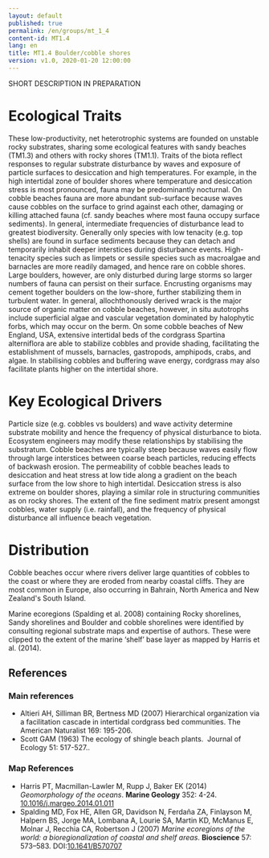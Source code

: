 ```yaml
---
layout: default
published: true
permalink: /en/groups/mt_1_4
content-id: MT1.4
lang: en
title: MT1.4 Boulder/cobble shores
version: v1.0, 2020-01-20 12:00:00
---
```


SHORT DESCRIPTION IN PREPARATION

# Ecological Traits
 
These low-productivity, net heterotrophic systems are founded on unstable rocky substrates, sharing some ecological features with sandy beaches (TM1.3) and others with rocky shores (TM1.1). Traits of the biota reflect responses to regular substrate disturbance by waves and exposure of particle surfaces to desiccation and high temperatures. For example, in the high intertidal zone of boulder shores where temperature and desiccation stress is most pronounced, fauna may be predominantly nocturnal. On cobble beaches fauna are more abundant sub-surface because waves cause cobbles on the surface to grind against each other, damaging or killing attached fauna (cf. sandy beaches where most fauna occupy surface sediments). In general, intermediate frequencies of disturbance lead to greatest biodiversity. Generally only species with low tenacity (e.g. top shells) are found in surface sediments because they can detach and temporarily inhabit deeper interstices during disturbance events. High-tenacity species such as limpets or sessile species such as macroalgae and barnacles are more readily damaged, and hence rare on cobble shores.  Large boulders, however, are  only disturbed during large storms so larger numbers of fauna can persist on their surface. Encrusting organisms may cement together boulders on the low-shore, further stabilizing them in turbulent water. In general, allochthonously derived wrack is the major source of organic matter on cobble beaches, however, in situ autotrophs include superficial algae and vascular vegetation dominated by halophytic forbs, which may occur on the berm. On some cobble beaches of New England, USA, extensive intertidal beds of the cordgrass Spartina alterniflora are able to stabilize cobbles and provide shading, facilitating the establishment of mussels, barnacles, gastropods, amphipods, crabs, and algae. In stabilising cobbles and buffering wave energy, cordgrass may also facilitate plants higher on the intertidal shore.
 
# Key Ecological Drivers
 
Particle size (e.g. cobbles vs boulders) and wave activity determine substrate mobility and hence the frequency of physical disturbance to biota. Ecosystem engineers may modify these relationships by stabilising the substratum. Cobble beaches are typically steep because waves easily flow through large interstices between coarse beach particles, reducing effects of backwash erosion. The permeability of cobble beaches leads to desiccation and heat stress at low tide along a gradient on the beach surface from the low shore to high intertidal. Desiccation stress is also extreme on boulder shores, playing a similar role in structuring communities as on rocky shores.  The extent of the fine sediment matrix present amongst cobbles, water supply (i.e. rainfall), and the frequency of physical disturbance all influence beach vegetation.
 
# Distribution
 
Cobble beaches occur where rivers deliver large quantities of cobbles to the coast or where they are eroded from nearby coastal cliffs. They are most common in Europe, also occurring in Bahrain, North America and New Zealand's South Island.

Marine ecoregions (Spalding et al. 2008) containing Rocky shorelines, Sandy shorelines and Boulder and cobble shorelines were identified by consulting regional substrate maps and expertise of authors. These were clipped to the extent of the marine ‘shelf’ base layer as mapped by Harris et al. (2014).

## References

### Main references
* Altieri AH, Silliman BR, Bertness MD (2007) Hierarchical organization via a facilitation cascade in intertidal cordgrass bed communities. The American Naturalist 169: 195-206.
* Scott GAM (1963) The ecology of shingle beach plants.  Journal of Ecology 51: 517-527..

### Map References
* Harris PT, Macmillan-Lawler M, Rupp J, Baker EK (2014) *Geomorphology of the oceans*. **Marine Geology** 352: 4-24. [10.1016/j.margeo.2014.01.011](https://doi.org/10.1016/j.margeo.2014.01.011)
* Spalding MD, Fox HE, Allen GR, Davidson N, Ferdaña ZA, Finlayson M, Halpern BS, Jorge MA, Lombana A, Lourie SA, Martin KD, McManus E, Molnar J, Recchia CA, Robertson J (2007) *Marine ecoregions of the world: a bioregionalization of coastal and shelf areas*. **Bioscience** 57: 573–583. DOI:[10.1641/B570707](https://doi.org/10.1641/B570707)
 
